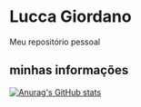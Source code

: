 # Lucca Giordano
 Meu repositório pessoal
## minhas informações
[![Anurag's GitHub stats](https://github-readme-stats.vercel.app/api?username=Lucca-Giordano)](https://github.com/anuraghazra/github-readme-stats)
